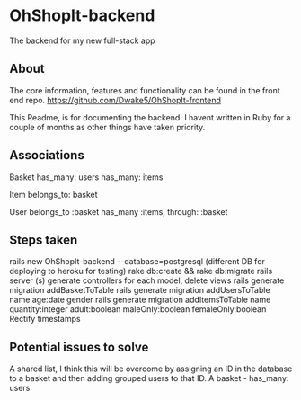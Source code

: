 # OhShopIt-backend
The backend for my new full-stack app

## About

The core information, features and functionality can be found in the front end repo.
https://github.com/Dwake5/OhShopIt-frontend

This Readme, is for documenting the backend. I havent written in Ruby for a couple of months as other things have taken priority.

## Associations

Basket
has_many: users
has_many: items

Item
belongs_to: basket

User
belongs_to :basket
has_many :items, through: :basket

## Steps taken

rails new OhShopIt-backend --database=postgresql (different DB for deploying to heroku for testing)
rake db:create && rake db:migrate 
rails server (s)
generate controllers for each model, delete views
rails generate migration addBasketToTable
rails generate migration addUsersToTable name age:date gender
rails generate migration addItemsToTable name quantity:integer adult:boolean maleOnly:boolean femaleOnly:boolean
Rectify timestamps


## Potential issues to solve

A shared list, I think this will be overcome by assigning an ID in the database to a basket and then adding grouped users to that ID. A basket - has_many: users